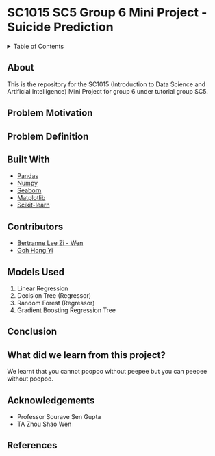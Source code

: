 # SC1015 SC5 Group 6 Mini Project - Suicide Prediction

<!-- TABLE OF CONTENTS -->
<details>
  <summary>Table of Contents</summary>
  <ol>
    <li>
      <a href="#about">About The Project</a>
      <ul>
        <li><a href="# Problem Motivation">Built With</a></li>
      </ul>
    </li>
    <li>
      <a href="#getting-started">Getting Started</a>
      <ul>
        <li><a href="#prerequisites">Prerequisites</a></li>
        <li><a href="#installation">Installation</a></li>
      </ul>
    </li>
    <li><a href="#usage">Usage</a></li>
    <li><a href="#roadmap">Roadmap</a></li>
    <li><a href="#contributing">Contributing</a></li>
    <li><a href="#license">License</a></li>
    <li><a href="#contact">Contact</a></li>
    <li><a href="#acknowledgments">Acknowledgments</a></li>
  </ol>
</details>

## About 

This is the repository for the SC1015 (Introduction to Data Science and Artificial Intelligence) Mini Project for group 6 under tutorial group SC5. 

## Problem Motivation

## Problem Definition

## Built With
* [Pandas](https://pandas.pydata.org/)
* [Numpy](https://numpy.org/)
* [Seaborn](https://seaborn.pydata.org/)
* [Matplotlib](https://matplotlib.org/)
* [Scikit-learn](https://scikit-learn.org/stable/)

## Contributors
- [Bertranne Lee Zi - Wen](https://github.com/bertrainn)
- [Goh Hong Yi](https://github.com/hyhyzxc)



## Models Used
1. Linear Regression
2. Decision Tree (Regressor)
3. Random Forest (Regressor)
4. Gradient Boosting Regression Tree

## Conclusion

## What did we learn from this project?
We learnt that you cannot poopoo without peepee but you can peepee without poopoo.

## Acknowledgements
- Professor Sourave Sen Gupta
- TA Zhou Shao Wen

## References


